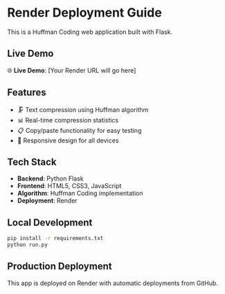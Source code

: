 # Render Deployment Guide

This is a Huffman Coding web application built with Flask.

## Live Demo
🌐 **Live Demo**: [Your Render URL will go here]

## Features
- 🗜️ Text compression using Huffman algorithm
- 📊 Real-time compression statistics
- 📋 Copy/paste functionality for easy testing
- 📱 Responsive design for all devices

## Tech Stack
- **Backend**: Python Flask
- **Frontend**: HTML5, CSS3, JavaScript
- **Algorithm**: Huffman Coding implementation
- **Deployment**: Render

## Local Development
```bash
pip install -r requirements.txt
python run.py
```

## Production Deployment
This app is deployed on Render with automatic deployments from GitHub.
